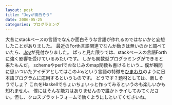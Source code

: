 ```yaml
---
layout: post
title: "Joyが面白そう"
date: 2006-05-25
categories: プログラミング
---
```

大昔にstackベースの言語でなんか面白そうな言語が作れるのではないかと妄想したことがありました。
最近のForth言語関連でなんか動きは無いのかと調べていたら、[Joy](http://www.latrobe.edu.au/philosophy/phimvt/joy/faq.html)が見付かりました。
ぱっと見た限りでは、stackベースの言語Forthに強く影響を受けているみたいです。
しかも関数型プログラミングができると来たもんだ。
schemeやperlでおなじみのmap関数も書けるという...
僕が瞬間に思いついたアイデアとしてはこのJoyという言語の特徴を[ひまわり](http://kujirahand.com/himawari/)のように日本語プログラムに応用するというものです。
どうです？題材としては、楽しそうでしょ？
これをHaskellでちょいちょいっと作ってみるというのも楽しいかも知れません。
僕にはそんな能力はありませんので誰かトライしてみてください。但し、クロスプラットフォームで動くようにしといてくださいね。
